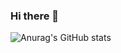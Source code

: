 ### Hi there 👋
![Anurag's GitHub stats](https://github-readme-stats.vercel.app/api?username=lorenzopalazzesi&count_private=true&theme=dark)

<!--
**lorenzopalazzesi/lorenzopalazzesi** is a ✨ _special_ ✨ repository because its `README.md` (this file) appears on your GitHub profile.

Here are some ideas to get you started:

- 🔭 I’m currently working on ...
- 🌱 I’m currently learning ...
- 👯 I’m looking to collaborate on ...
- 🤔 I’m looking for help with ...
- 💬 Ask me about ...
- 📫 How to reach me: ...
- 😄 Pronouns: ...
- ⚡ Fun fact: ...
-->
